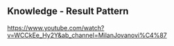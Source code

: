 ## Knowledge - Result Pattern
https://www.youtube.com/watch?v=WCCkEe_Hy2Y&ab_channel=MilanJovanovi%C4%87

